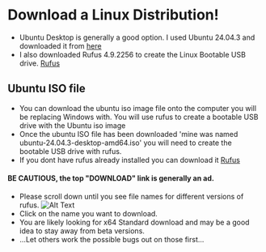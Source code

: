 # Download a Linux Distribution! 
- Ubuntu Desktop is generally a good option. I used Ubuntu 24.04.3 and downloaded it from [here](https://ubuntu.com/download/desktop)
- I also downloaded Rufus 4.9.2256 to create the Linux Bootable USB drive. [Rufus](https://rufus.ie/en/#google_vignette) 
## Ubuntu ISO file
- You can download the ubuntu iso image file onto the computer you will be replacing Windows with. You will use rufus to create a bootable USB drive with the Ubuntu iso image
- Once the ubuntu ISO file has been downloaded 'mine was named ubuntu-24.04.3-desktop-amd64.iso' you will need to create the bootable USB drive with rufus.
- If you dont have rufus already installed you can download it [Rufus](https://rufus.ie/en/#google_vignette)
#### BE CAUTIOUS, the top "DOWNLOAD" link is generally an ad.
- Please scroll down until you see file names for different versions of rufus.
![Alt Text](JMKCyberSec/Wazuh_Deployment/blob/main/Windows-to-Linux/images/Rufus_filenames.png)
- Click on the name you want to download.
- You are likely looking for x64 Standard download and may be a good idea to stay away from beta versions.
- ...Let others work the possible bugs out on those first... 
